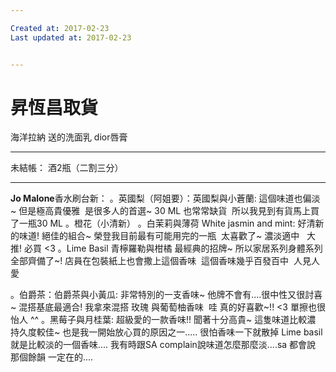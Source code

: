 ```yaml
---

Created at: 2017-02-23
Last updated at: 2017-02-23


---
```


# 昇恆昌取貨


海洋拉納
送的洗面乳
dior唇膏

* * *

未結帳：
酒2瓶（二割三分）

* * *

**Jo Malone**香水刷台新：
。英國梨（阿姐要）：英國梨與小蒼蘭: 這個味道也偏淡~ 但是極高貴優雅  是很多人的首選~ 30 ML 也常常缺貨  所以我見到有貨馬上買了一瓶30 ML
。橙花（小清新）
。白茉莉與薄荷 White jasmin and mint: 好清新的味道! 絕佳的組合~ 榮登我目前最有可能用完的一瓶  太喜歡了~ 濃淡適中   大推! 必買 <3
。Lime Basil 青檸羅勒與柑橘 最經典的招牌~ 所以家居系列身體系列全部齊備了~! 店員在包裝紙上也會撒上這個香味  這個香味幾乎百發百中  人見人愛

。伯爵茶：伯爵茶與小黃瓜: 非常特別的一支香味~ 他牌不會有....很中性又很討喜~ 混搭基底最適合! 我拿來混搭 玫瑰 與葡萄柚香味  哇 真的好喜歡~!! <3 單擦也很怡人 ^^
。黑莓子與月桂葉: 超級愛的一款香味!! 聞著十分高貴~ 這隻味道比較濃 持久度較佳~ 也是我一開始放心買的原因之一..... 很怕香味一下就散掉 Lime basil就是比較淡的一個香味.... 我有時跟SA complain說味道怎麼那麼淡....sa 都會說 那個餘韻 一定在的....


